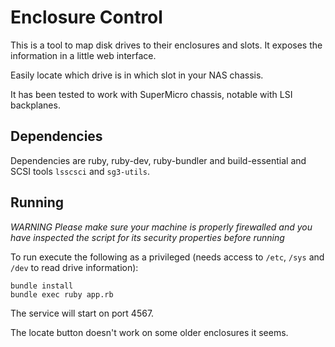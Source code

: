 Enclosure Control
=================

This is a tool to map disk drives to their enclosures and slots. It exposes the information in a little web interface.

Easily locate which drive is in which slot in your NAS chassis.

It has been tested to work with SuperMicro chassis, notable with LSI backplanes.

Dependencies
------------

Dependencies are ruby, ruby-dev, ruby-bundler and build-essential and SCSI tools `lsscsci` and `sg3-utils`.

Running
------

*WARNING Please make sure your machine is properly firewalled and you have inspected the script for its security properties before running*

To run execute the following as a privileged (needs access to `/etc`, `/sys` and `/dev` to read drive information):

```
bundle install
bundle exec ruby app.rb
```

The service will start on port 4567.

The locate button doesn't work on some older enclosures it seems.

